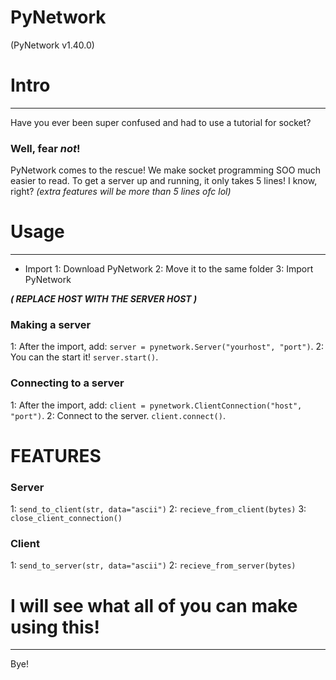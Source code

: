 # PyNetwork
(PyNetwork v1.40.0)


# Intro
----------
Have you ever been super confused and had to use a tutorial for socket?
### Well, fear *not*!
PyNetwork comes to the rescue! We make socket programming SOO much easier to read.
To get a server up and running, it only takes 5 lines! I know, right?
*(extra features will be more than 5 lines ofc lol)*

# Usage
---------
- Import
1: Download PyNetwork
2: Move it to the same folder
3: Import PyNetwork

***( REPLACE HOST WITH THE SERVER HOST )***
### Making a server
1: After the import, add: `server = pynetwork.Server("yourhost", "port")`.
2: You can the start it! `server.start()`.

### Connecting to a server
1: After the import, add: `client = pynetwork.ClientConnection("host", "port")`.
2: Connect to the server. `client.connect()`.


# FEATURES
### Server
1: `send_to_client(str, data="ascii")`
2: `recieve_from_client(bytes)`
3: `close_client_connection()`

### Client
1: `send_to_server(str, data="ascii")`
2: `recieve_from_server(bytes)`


# I will see what all of you can make using this!
------------
Bye!

